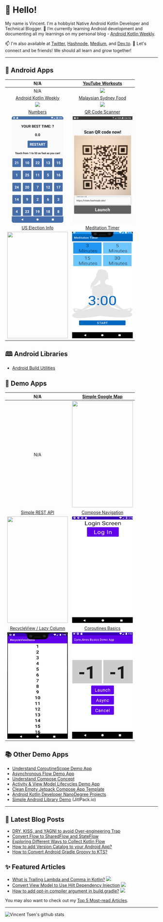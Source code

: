 # 👋 Hello!

My name is Vincent. I'm a hobbyist Native Android Kotlin Developer and Technical Blogger. 🌱 I’m currently learning Android development and documenting all my learnings on my personal blog - [Android Kotlin Weekly](https://vtsen.hashnode.dev/).

📫 I'm also available at [Twitter](https://twitter.com/vinchamp77), [Hashnode](https://hashnode.com/@vtsen), [Medium](https://vtsen.medium.com/), and [Dev.to](https://dev.to/vtsen). 💞️ Let's connect and be friends! We should all learn and grow together!  

---
## 📱 Android Apps

N/A | [YouTube Workouts](https://github.com/vinchamp77/YoutubeWorkout)
:-------------------------:|:-------------------------:
N/A | ![](https://github.com/vinchamp77/YoutubeWorkouts/blob/master/screenshots/Screenshot_01_small.png)
[Android Kotlin Weekly](https://github.com/vinchamp77/AndroidNews) | [Malaysian Sydney Food](https://github.com/vinchamp77/MalaysianSydneyFood)
![](https://github.com/vinchamp77/AndroidNews/blob/master/screenshots/Screenshot_01_Small.png) | ![](https://github.com/vinchamp77/MalaysianSydneyFood/blob/master/screenshots/ScreenShot_01_Small.png) 
[Numbers](https://github.com/vinchamp77/Numbers) | [QR Code Scanner](https://github.com/vinchamp77/QRCodeScanner)
![](https://github.com/vinchamp77/Numbers/blob/master/screenshots/Screenshot_01_small.png) | ![](https://github.com/vinchamp77/QRCodeScanner/blob/master/screenshots/Screenshot_03_small.png)
[US Election Info](https://github.com/vinchamp77/USElectionInfo) | [Meditation Timer](https://github.com/vinchamp77/MeditationTimer)
<img src="https://github.com/vinchamp77/USElectionInfo/blob/master/app/src/main/completed_android_kotlin_developer_nanodegree_projects_05.gif" width="200" height="350" /> | <img src="https://github.com/vinchamp77/MeditationTimer/blob/master/app/src/main/meditation_timer_screenshot_animation.gif" width="200" height="350" />

## 🕮 Android Libraries
- [Android Build Utilities](https://github.com/vinchamp77/buildutils)

## 📱 Demo Apps
N/A | [Simple Google Map](https://github.com/vinchamp77/Demo_SimpleGoogleMap) |
:-------------------------:|:-------------------------:
N/A | <img src="https://github.com/vinchamp77/Demo_SimpleGoogleMap/blob/master/screenshots/Simple_Google_Map_App_Jetpack_Compose_01.gif" width="200" height="350" /> |
[Simple REST API](https://github.com/vinchamp77/Demo_SimpleRestAPI) | [Compose Navigation](https://github.com/vinchamp77/Demo_SimpleNavigationCompose)
<img src="https://github.com/vinchamp77/Demo_SimpleRestAPI/blob/master/screenshots/Simple_REST_API_Android_App_in_Kotlin_01.gif" width="200" height="350" /> | <img src="https://github.com/vinchamp77/Demo_SimpleNavigationCompose/blob/master/screenshots/Simple_Jetpack_Compose_Navigation_Example_01.gif" width="200" height="350" />
[RecycleView / Lazy Column](https://github.com/vinchamp77/Demo_SimpleRecycleView) | [Coroutines Basics](https://github.com/vinchamp77/Demo_CoroutinesBasics) |
<img src="https://github.com/vinchamp77/Demo_SimpleRecycleView/blob/master/screenshots/Android_RecycleView_Demo_01.gif" width="200" height="350" /> | <img src="https://github.com/vinchamp77/Demo_CoroutinesBasics/blob/master/screenshots/Kotlin_Coroutines_Basics_Simple_Android_App_Demo_01.gif" width="200" height="350" /> |


## 📚 Other Demo Apps
- [Understand CoroutineScope Demo App](https://github.com/vinchamp77/Demo_CoroutineScope)
- [Asynchronous Flow Demo App](https://github.com/vinchamp77/Demo_AsyncFlow)
- [Understand Compose Concept](https://github.com/vinchamp77/Demo_UnderstandComposeConcept)
- [Activity & View Model Lifecycles Demo App](https://github.com/vinchamp77/Demo_UnderstandLifecycles)
- [Clean Empty Jetpack Compose App Template](https://github.com/vinchamp77/Demo_CleanEmptyCompose)
- [Android Kotlin Developer NanoDegree Projects](https://vtsen.hashnode.dev/android-kotlin-developer-nanodegree-projects-review)
- [Simple Android Library Demo](https://github.com/vinchamp77/demo-simple-android-lib) (JitIPack.io)

---

## 📝 Latest Blog Posts
<!-- BLOG-POST-LIST:START -->
- [DRY, KISS, and YAGNI to avoid Over-engineering Trap](https://vtsen.hashnode.dev/dry-kiss-and-yagni-to-avoid-over-engineering-trap)
- [Convert Flow to SharedFlow and StateFlow](https://vtsen.hashnode.dev/convert-flow-to-sharedflow-and-stateflow)
- [Exploring Different Ways to Collect Kotlin Flow](https://vtsen.hashnode.dev/exploring-different-ways-to-collect-kotlin-flow)
- [How to add Version Catalog to your Android App?](https://vtsen.hashnode.dev/how-to-add-version-catalog-to-your-android-app)
- [How to Convert Android Gradle Groovy to KTS?](https://vtsen.hashnode.dev/how-to-convert-android-gradle-groovy-to-kts)
<!-- BLOG-POST-LIST:END -->

## ✨ Featured Articles
- [What is Trailing Lambda and Comma in Kotlin?](https://vtsen.hashnode.dev/what-is-trailing-lambda-and-comma-in-kotlin) [![](https://androidweekly.net/issues/issue-533/badge)](https://androidweekly.net/issues/issue-533) 
- [Convert View Model to Use Hilt Dependency Injection](https://vtsen.hashnode.dev/convert-view-model-to-use-hilt-dependency-injection) [![](https://androidweekly.net/issues/issue-530/badge)](https://androidweekly.net/issues/issue-530) 
- [How to add opt-in compiler argument in build.gradle?](https://vtsen.hashnode.dev/how-to-add-opt-in-compiler-argument-in-buildgradle)
 [![](https://androidweekly.net/issues/issue-525/badge)](https://androidweekly.net/issues/issue-525) 

You may also want to check out my [Top 5 Most-read Articles](https://vtsen.hashnode.dev/top-5-articles).

---

![Vincent Tsen's github stats](https://github-readme-stats.vercel.app/api?username=vinchamp77&show_icons=true&count_private=true&hide=issues,prs)

<!---
vinchamp77/vinchamp77 is a ✨ special ✨ repository because its `README.md` (this file) appears on your GitHub profile.
You can click the Preview link to take a look at your changes.
- 👋 Hi, I’m @vinchamp77
- 👀 I’m interested in ...
- 🌱 I’m currently learning ...
- 💞️ I’m looking to collaborate on ...
- 📫 How to reach me ...
--->
